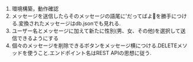 1. 環境構築，動作確認
2. メッセージを送信したらそのメッセージの語尾に'だってばよ:fish_cake:を勝手につける.変換されたメッセージはdb.jsonでも見れる.
3. ユーザー名とメッセージに加えて新たに性別(男、女、その他)を選択して送信できるようにする
4. 個々のメッセージを削除できるボタンをメッセージ横につける.DELETEメソッドを使うこと.エンドポイント名はREST APIの思想に従う.

